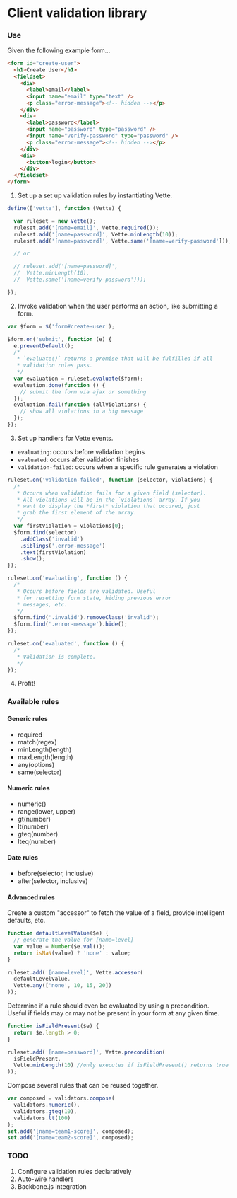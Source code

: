 # Client validation library

### Use

Given the following example form...

```html
<form id="create-user">
  <h1>Create User</h1>
  <fieldset>
    <div>
      <label>email</label>
      <input name="email" type="text" />
      <p class="error-message"><!-- hidden --></p>
    </div>
    <div>
      <label>password</label>
      <input name="password" type="password" />
      <input name="verify-password" type="password" />
      <p class="error-message"><!-- hidden --></p>
    </div>
    <div>
      <button>login</button>
    </div>
  </fieldset>
</form>
```

1. Set up a set up validation rules by instantiating Vette.

```javascript
define(['vette'], function (Vette) {

  var ruleset = new Vette();
  ruleset.add('[name=email]', Vette.required());
  ruleset.add('[name=password]', Vette.minLength(10));
  ruleset.add('[name=password]', Vette.same('[name=verify-password']));

  // or

  // ruleset.add('[name=password]',
  //  Vette.minLength(10),
  //  Vette.same('[name=verify-password']));

});
```

2. Invoke validation when the user performs an action, like submitting a form.

```javascript
var $form = $('form#create-user');

$form.on('submit', function (e) {
  e.preventDefault();
  /*
   * `evaluate()` returns a promise that will be fulfilled if all
   * validation rules pass.
   */
  var evaluation = ruleset.evaluate($form);
  evaluation.done(function () {
    // submit the form via ajax or something
  });
  evaluation.fail(function (allViolations) {
    // show all violations in a big message
  });
});
```

3. Set up handlers for Vette events.

- `evaluating`: occurs before validation begins
- `evaluated`: occurs after validation finishes
- `validation-failed`: occurs when a specific rule generates a violation

```javascript
ruleset.on('validation-failed', function (selector, violations) {
  /*
   * Occurs when validation fails for a given field (selector).
   * All violations will be in the `violations` array. If you
   * want to display the *first* violation that occured, just
   * grab the first element of the array.
   */
  var firstViolation = violations[0];
  $form.find(selector)
    .addClass('invalid')
    .siblings('.error-message')
    .text(firstViolation)
    .show();
});

ruleset.on('evaluating', function () {
  /*
   * Occurs before fields are validated. Useful
   * for resetting form state, hiding previous error
   * messages, etc.
   */
  $form.find('.invalid').removeClass('invalid');
  $form.find('.error-message').hide();
});

ruleset.on('evaluated', function () {
  /*
   * Validation is complete.
   */
});
```

4. Profit!

### Available rules

#### Generic rules

- required
- match(regex)
- minLength(length)
- maxLength(length)
- any(options)
- same(selector)

#### Numeric rules

- numeric()
- range(lower, upper)
- gt(number)
- lt(number)
- gteq(number)
- lteq(number)

#### Date rules

- before(selector, inclusive)
- after(selector, inclusive)

#### Advanced rules

Create a custom "accessor" to fetch the value of a field, provide intelligent defaults, etc.

```javascript
function defaultLevelValue($e) {
  // generate the value for [name=level]
  var value = Number($e.val());
  return isNaN(value) ? 'none' : value;
}

ruleset.add('[name=level]', Vette.accessor(
  defaultLevelValue,
  Vette.any(['none', 10, 15, 20])
));
```

Determine if a rule should even be evaluated by using a precondition. Useful if fields may or may not be present in your form at any given time.

```javascript
function isFieldPresent($e) {
  return $e.length > 0;
}

ruleset.add('[name=password]', Vette.precondition(
  isFieldPresent,
  Vette.minLength(10) //only executes if isFieldPresent() returns true
));
```

Compose several rules that can be reused together.

```javascript
var composed = validators.compose(
  validators.numeric(),
  validators.gteq(10),
  validators.lt(100)
);
set.add('[name=team1-score]', composed);
set.add('[name=team2-score]', composed);
```

### TODO

1. Configure validation rules declaratively
2. Auto-wire handlers
3. Backbone.js integration